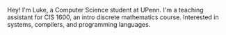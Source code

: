 Hey! I'm Luke, a Computer Science student at UPenn. I'm a teaching assistant for CIS 1600, an intro discrete mathematics course. Interested in systems, compilers, and programming languages.
